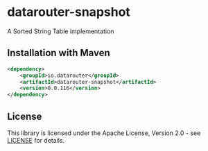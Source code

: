# datarouter-snapshot

A Sorted String Table implementation

## Installation with Maven

```xml
<dependency>
	<groupId>io.datarouter</groupId>
	<artifactId>datarouter-snapshot</artifactId>
	<version>0.0.116</version>
</dependency>
```

## License

This library is licensed under the Apache License, Version 2.0 - see [LICENSE](../LICENSE) for details.
